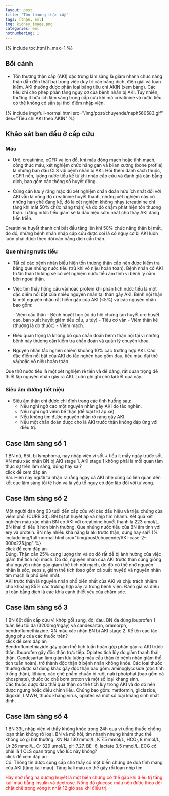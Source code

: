```yaml
---
layout: post
title: "Tổn thương thận cấp"
tags: [thận, eml]
img: kidney_image.png
categories: eml
notnumbering: 1
---
```


{% include toc.html h_max=1 %} 

## Bối cảnh
- <p class="text-justify">Tổn thương thận cấp (AKI) đặc trưng lâm sàng là giảm nhanh chức năng thận dẫn đến thất bại trong việc duy trì cân bằng dịch, điện giải và toan kiềm. AKI thường được phân loại bằng tiêu chí AKIN (xem bảng). Các tiêu chí cho phép phân tầng nguy cơ của bệnh nhân bị AKI. Tuy nhiên, thường ít hữu ích lâm sàng trong cấp cứu khi mà creatinine và nước tiểu có thể không có sẵn tại thời điểm nhập viện.</p>
{% include img/full-normal.html src="/img/post/chuyende/neph560583.gif" des="Tiêu chí AKI theo AKIN" %}

## Khảo sát ban đầu ở cấp cứu
### Máu
- <p class="text-justify">Urê, creatinine, eGFR và ion đồ, khí máu động mạch hoặc tĩnh mạch, công thức máu, xét nghiệm chức năng gan và bilan xương (bone profile) là những ban đầu CLS với bệnh nhân bị AKI. Hỏi thêm danh sách thuốc, eGFR nền, lượng nước tiểu kể từ khi nhập cấp cứu và đánh giá cân bằng dịch, bao gồm các thông số huyết động.</p>
- <p class="text-justify">Cũng cần lưu ý rằng mặc dù xét nghiệm chẩn đoán hữu ích nhất đối với AKI vẫn là nồng độ creatinine huyết thanh, nhưng xét nghiệm này có những hạn chế đáng kể, đó là xét nghiệm không nhạy (creatinine chỉ tăng khi mất 50% chức năng thận) và do đó chậm phát hiện tổn thương thận. Lượng nước tiểu giảm sẽ là dấu hiệu sớm nhất cho thấy AKI đang tiến triển.</p>
<div class="alert alert-danger" role="alert">
  Creatinine huyết thanh chỉ bắt đầu tăng lên khi 50% chức năng thận bị mất, do đó, những bệnh nhân nhập cấp cứu được coi là có nguy cơ bị AKI luôn luôn phải được theo dõi cân bằng dịch cẩn thận.
</div>

### Que nhúng nước tiểu
- <p class="text-justify">Tất cả các bệnh nhân biểu hiện tổn thương thận cấp nên được kiểm tra bằng que nhúng nước tiểu (trừ khi vô niệu hoàn toàn). Bệnh nhân có AKI trước thận thường sẽ có xét nghiệm nước tiểu âm tính vì bệnh lý nằm bên ngoài thận.</p>
- <p class="text-justify">Việc tìm thấy hồng cầu và/hoặc protein khi phân tích nước tiểu là một đặc điểm nổi bật của nhiều nguyên nhân tại thận gây AKI. Bệnh nội thận là một nguyên nhân rất hiếm gặp của AKI (<5%) và các nguyên nhân bao gồm:</p>
	- Viêm cầu thận
	- Bệnh huyết học (ví dụ hội chứng tán huyết ure huyết cao, ban xuất huyết giảm tiểu cầu, u tủy)
	- Tiêu cơ vân	
	- Viêm thận kẽ (thường là do thuốc)
	- Viêm mạch.
- <p class="text-justify">Điều quan trọng là không bỏ qua chẩn đoán bệnh thận nội tại vì những bệnh này thường cần kiểm tra chẩn đoán và quản lý chuyên khoa.</p>
- <p class="text-justify">Nguyên nhân tắc nghẽn chiếm khoảng 10% các trường hợp AKI. Các đặc điểm nổi bật của AKI do tắc nghẽn bao gồm đau, tiểu máu đại thể và/hoặc vô niệu hoàn toàn.</p>
<div class="alert alert-danger" role="alert">
  Que thử nước tiểu là một xét nghiệm rẻ tiền và dễ dàng, rất quan trọng để thiết lập nguyên nhân gây ra AKI. Luôn ghi ghi chú lại kết quả này.
</div>

### Siêu âm đường tiết niệu
- Siêu âm thận chỉ được chỉ định trong các tình huống sau:
	- Nếu nghi ngờ cao một nguyên nhân gây AKI do tắc nghẽn.
	- Nếu nghi ngờ viêm bể thận (để loại trừ áp xe).
	- Nếu không tìm được nguyên nhân rõ ràng gây AKI.
	- Nếu một chẩn đoán được cho là AKI trước thận không đáp ứng với điều trị.

## Case lâm sàng số 1
<div class="alert alert-dark" role="alert">
  1 BN nữ, 65t, bị lymphoma, nay nhập viện vì sốt + tiểu ít mấy ngày trước sốt. XN máu xác nhận BN bị AKI stage 1. AKI stage 1 không phải là mối quan tâm thực sự trên lâm sàng, đúng hay sai?
</div>

<div class="tomTat">
<div id="btTomTat" class="collapsed" data-toggle="collapse" href="#ndTomTat">
click để xem đáp án
</div>
<div id="ndTomTat" markdown="1" class="collapse multi-collapse ndTomTat">
Sai. Hiện nay người ta nhận ra rằng ngay cả AKI nhẹ cũng có liên quan đến kết cục lâm sàng tồi tệ hơn và là yếu tố nguy cơ độc lập đối với tử vong.
</div>
</div>

## Case lâm sàng số 2
<div class="alert alert-dark" role="alert">
  Một người đàn ông 63 tuổi đến cấp cứu với các dấu hiệu và triệu chứng của viêm phổi (CURB 3đ). BN bị tụt huyết áp và nhịp tim nhanh. Kết quả xét nghiệm máu xác nhận BN có AKI với creatinine huyết thanh là 223 umol/L. BN khai đi tiểu ít hơn bình thường. Que nhúng nước tiểu của BN âm tính với ery và protein. BN này nhiều khả năng là aki trước thận, đúng hay sai?
  {% include img/full-normal.html src="/img/post/chuyende/AKI-case-2-300x225.jpg" %}
</div>

<div class="tomTat">
<div id="btTomTat" class="collapsed" data-toggle="collapse" href="#ndTomTat2">
click để xem đáp án
</div>
<div id="ndTomTat2" markdown="1" class="collapse multi-collapse ndTomTat2">
Đúng. Thận cần 25% cung lượng tim và do đó rất dễ bị ảnh hưởng của việc giảm thể tích nội mạch. Do đó, nguyên nhân của AKI trước thận cũng giống như nguyên nhân gây giảm thể tích nội mạch, do đó có thể nhớ nguyên nhân là sốc, sepsis, giảm thể tích (bao gồm cả xuất huyết) và nguyên nhân tim mạch là phổ biến nhất.<br>AKI trước thận là nguyên nhân phổ biến nhất của AKI và chịu trách nhiệm cho khoảng 85% các trường hợp xảy ra trong bệnh viện. Đánh giá và điều trị cân bằng dịch là các khía cạnh thiết yếu của chăm sóc.
</div>
</div>

## Case lâm sàng số 3
<div class="alert alert-dark" role="alert">
  1 BN 66t đến cấp cứu vì khớp gối sưng, đỏ, đau. BN đa dùng ibuprofen 1 tuần liều tối đa (3200mg/ngày) và candesartan, oramorph, bendroflumethiazide. XN máu xác nhận BN bị AKI stage 2. Kể tên các tác dụng phụ của các thuốc trên?
</div>

<div class="tomTat">
<div id="btTomTat" class="collapsed" data-toggle="collapse" href="#ndTomTat3">
click để xem đáp án
</div>
<div id="ndTomTat3" markdown="1" class="collapse multi-collapse ndTomTat3">
Bendroflumethiazide gây giảm thể tích tuần hoàn góp phần gây ra AKI trước thận. Ibuprofen gây độc thận trực tiếp. Opiates tích lũy do giảm thanh thải thận. Candesartan làm giảm lưu lượng máu cầu thận (ở bệnh nhân giảm thể tích tuần hoàn), trở thành độc thận ở bệnh nhân không khỏe. Các loại thuốc thường được sử dụng khác gây độc thận bao gồm: aminoglycoside (độc tính ở ống thận), lithium, các chế phẩm chuẩn bị ruột natri photphat (bao gồm cả phosphate), thuốc ức chế bơm proton và một số loại kháng sinh.<br> Các thuốc được đào thải qua thận có thể tích lũy trong AKI và do đó nên được ngưng hoặc điều chỉnh liều. Chúng bao gồm: metformin, gliclazide, digoxin, LMWH, thuốc kháng virus, opiates và một số loại kháng sinh nhất định.
</div>
</div>

## Case lâm sàng số 4
<div class="alert alert-dark" role="alert">
  1 BN 33t, nhập viện vì thấy không khỏe trong 24h qua vì uống thuốc chống loạn thần không rõ loại. BN vã mồ hôi, tim nhanh nhưng khám thực thể không có gì bất thường. XN Na 130 mmol/L, K 7.5 mmol/L, HCO<sub>3</sub> 8 mmol/L, Ur 26 mmol/L, Cr 329 umol/L, pH 7.27, BE -6, lactate 3.5 mmol/L. ECG có phải là 1 CLS quan trọng vào lúc này không?
</div>

<div class="tomTat">
<div id="btTomTat" class="collapsed" data-toggle="collapse" href="#ndTomTat4">
click để xem đáp án
</div>
<div id="ndTomTat4" markdown="1" class="collapse multi-collapse ndTomTat4">
Có. Thông tin được cung cấp cho thấy có một biến chứng đe dọa tính mạng của AKI (tăng kali máu). Tăng kali máu có thể gây rối loạn nhịp tim.<br><p style="color:red">Hãy nhớ rằng hạ đường huyết là một biến chứng có thể gặp khi điều trị tăng kali máu bằng insulin và dextrose. Nồng độ glucose máu nên được theo dõi chặt chẽ trong vòng ít nhất 12 giờ sau khi điều trị.</p> 
</div>
</div>